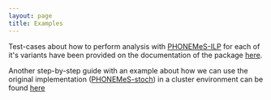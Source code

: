 ```yaml
---
layout: page
title: Examples
---
```


Test-cases about how to perform analysis with [PHONEMeS-ILP](https://github.com/saezlab/PHONEMeS-ILP) for each of it's variants have been provided on the documentation of the package [here](https://github.com/saezlab/PHONEMeS-ILP).

Another step-by-step guide with an example about how we can use the original implementation ([PHONEMeS-stoch](https://github.com/saezlab/PHONEMeS)) in a cluster environment can be found [here](https://github.com/saezlab/PHONEMeS/tree/master/Package/PHONEMeS/inst/doc)
